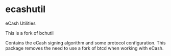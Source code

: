 # ecashutil
eCash Utilities

This is a fork of bchutil

Contains the eCash signing algorithm and some protocol configuration. This package removes the need to use a fork of btcd when working with eCash.
